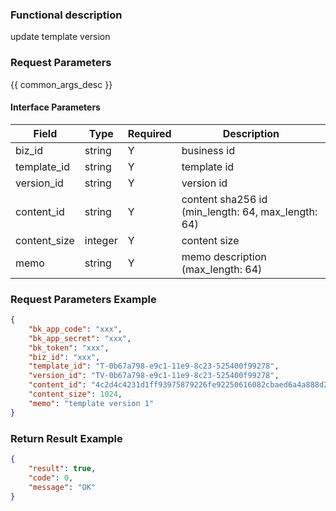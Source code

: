 ### Functional description

update template version

### Request Parameters

{{ common_args_desc }}

#### Interface Parameters

| Field        | Type       | Required | Description |
|--------------|------------|----------|-------------|
| biz_id       |  string    | Y        | business id |
| template_id  |  string    | Y        | template id |
| version_id   |  string    | Y        | version id  |
| content_id   |  string    | Y        | content sha256 id (min_length: 64, max_length: 64) |
| content_size |  integer   | Y        | content size |
| memo         |  string    | Y        | memo description (max_length: 64) |

### Request Parameters Example

```json
{
    "bk_app_code": "xxx",
    "bk_app_secret": "xxx",
    "bk_token": "xxx",
    "biz_id": "xxx",
    "template_id": "T-0b67a798-e9c1-11e9-8c23-525400f99278",
    "version_id": "TV-0b67a798-e9c1-11e9-8c23-525400f99278",
    "content_id": "4c2d4c4231d1ff93975879226fe92250616082cbaed6a4a888d2adc490ba9b44",
    "content_size": 1024,
    "memo": "template version 1"
}
```

### Return Result Example

```json
{
    "result": true,
    "code": 0,
    "message": "OK"
}
```
